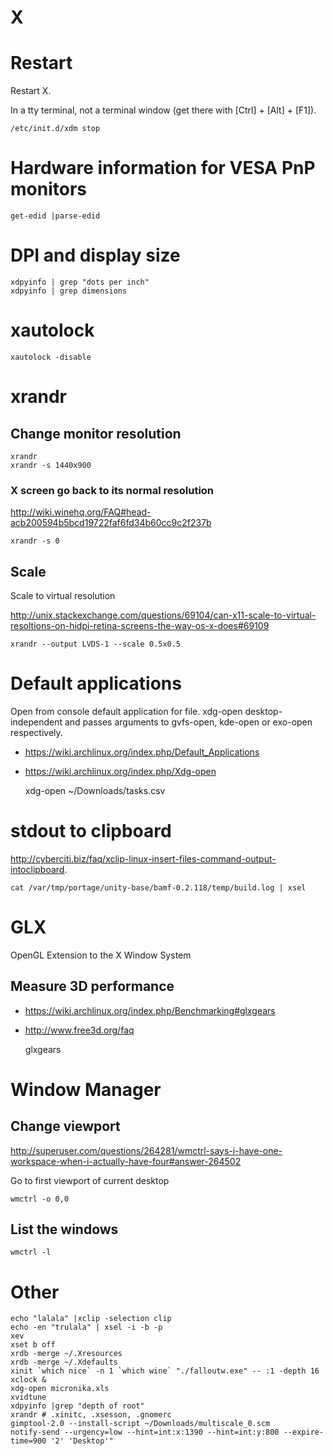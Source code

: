 <!-- -*- coding: utf-8-unix; -*-
     Danil Kutkevich's reference cards <http://kutkevich.org/rc>.
     Copyright (C) 2007, 2008, 2009, 2010 Danil Kutkevich <danil@kutkevich.org>

     This reference cards is licensed under the Creative Commons
     Attribution-Share Alike 3.0 Unported License. To view a copy of this
     license, see the COPYING file or visit
     <http://creativecommons.org/licenses/by-sa/3.0/> or send a letter to
     Creative Commons, 171 Second Street, Suite 300, San Francisco,
     California, 94105, USA. -->

X
===

Restart
=======

Restart X.

In a tty terminal, not a terminal window (get there with [Ctrl] +
[Alt] + [F1]).

    /etc/init.d/xdm stop

Hardware information for VESA PnP monitors
==========================================

    get-edid |parse-edid

DPI and display size
====================

    xdpyinfo | grep "dots per inch"
    xdpyinfo | grep dimensions

xautolock
=========

    xautolock -disable

xrandr
======

Change monitor resolution
-------------------------

    xrandr
    xrandr -s 1440x900

### X screen go back to its normal resolution

<http://wiki.winehq.org/FAQ#head-acb200594b5bcd19722faf6fd34b60cc9c2f237b>

    xrandr -s 0

Scale
-----

Scale to virtual resolution

<http://unix.stackexchange.com/questions/69104/can-x11-scale-to-virtual-resoltions-on-hidpi-retina-screens-the-way-os-x-does#69109>

    xrandr --output LVDS-1 --scale 0.5x0.5

Default applications
====================

Open from console default application for file.
xdg-open desktop-independent and passes arguments to
gvfs-open, kde-open or exo-open respectively.

* <https://wiki.archlinux.org/index.php/Default_Applications>
* <https://wiki.archlinux.org/index.php/Xdg-open>

    xdg-open ~/Downloads/tasks.csv

stdout to clipboard
===================

<http://cyberciti.biz/faq/xclip-linux-insert-files-command-output-intoclipboard>.

    cat /var/tmp/portage/unity-base/bamf-0.2.118/temp/build.log | xsel

GLX
===

OpenGL Extension to the X Window System

Measure 3D performance
----------------------

* <https://wiki.archlinux.org/index.php/Benchmarking#glxgears>
* <http://www.free3d.org/faq>

    glxgears


Window Manager
==============

Change viewport
---------------

<http://superuser.com/questions/264281/wmctrl-says-i-have-one-workspace-when-i-actually-have-four#answer-264502>

Go to first viewport of current desktop

    wmctrl -o 0,0

List the windows
----------------

    wmctrl -l

Other
=====

    echo "lalala" |xclip -selection clip
    echo -en "trulala" | xsel -i -b -p
    xev
    xset b off
    xrdb -merge ~/.Xresources
    xrdb -merge ~/.Xdefaults
    xinit `which nice` -n 1 `which wine` "./falloutw.exe" -- :1 -depth 16
    xclock &
    xdg-open micronika.xls
    xvidtune
    xdpyinfo |grep "depth of root"
    xrandr # .xinitc, .xsesson, .gnomerc
    gimptool-2.0 --install-script ~/Downloads/multiscale_0.scm
    notify-send --urgency=low --hint=int:x:1390 --hint=int:y:800 --expire-time=900 '2' 'Desktop'"

